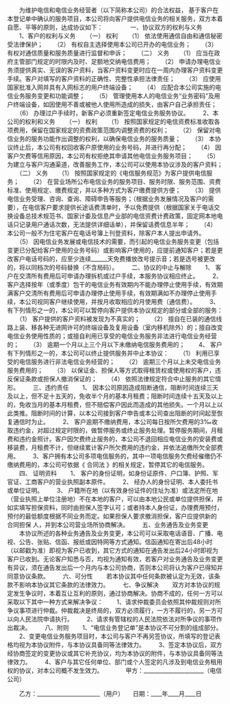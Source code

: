 
 



　　为维护电信和电信业务经营者（以下简称本公司）的合法权益， 基于客户在本登记单中确认的服务项目，本公司将向客户提供电信业务的相关服务，双方本着自愿、平等的原则，达成协议如下：
　　
　　一、协议双方的权利与义务
　　1、客户的权利与义务
　　（一） 权利
　　（1） 依法使用通信自由和通信秘密受法律保护；
　　（2） 有权自主选择使用本公司已开办的电信业务；
　　（3） 有权对通信质量和服务质量进行监督和申诉；
　　（二） 义务
　　（1） 应当在政府主管部门规定的时限内及时、足额地交纳电信费用；
　　（2） 申请办理电信业务须提供真实、无误的客户资料，当客户资料变更时应在一周内办理客户资料变更手续。客户对填写的客户资料的正确性、完整性承担法律责任；
　　（3） 应使用国家批准入网并具有入网标志的用户终端设备；
　　（4） 应配合本公司实施的电信业务服务变更和功能调整；
　　（5） 管理使用本人的电信业务“业务密码”及用户终端设备，如因使用不善或被他人使用所造成的损失，由客户自己承担责任；
　　（6） 办理过户手续时，新客户必须重新签定电信业务服务协议。
　　2、本公司的权利和义务
　　（一） 权利
　　（1） 按照国家规定的电信资费标准收取各项费用，保留在国家规定的资费政策范围内调整资费的权利；
　　（2） 保留对电信业务的服务功能作出调整的权利，以确保电信业务的服务质量；
　　（3） 本协议终止后，本公司有权回收客户原使用的业务号码，并进行再分配；
　　（4） 因客户欠费等信用原因，本公司有权拒绝其申请其他电信业务服务项目；
　　（5） 为建立与客户沟通渠道，改善服务工作，本公司可以使用本协议涉及的客户资料；
　　（二） 义务
　　（1） 按照国家规定的《电信服务规范》为客户提供电信服务；
　　（2） 在营业场所公布电信业务的服务项目、服务时限、服务范围、资费标准、使用规定、缴费规定，并以多种方式为客户缴费提供方便；
　　（3） 提供电信业务受理、咨询、查询、障碍申告等服务；（根据业务发展情况及客户的需要），在电信客户要求提供长途话费清单时，予以免费提供（根据国家关于电话交换设备总技术规范书、国家计委及信息产业部的电信资费计费政策，固定网本地电话只记录用户通话次数，无法提供详细话单），并保留话费信息半年；
　　（4） 本公司一般不为住宅客户在电话号簿上刊登资料，除客户本人提出申请外。
　　（5） 因电信业务发展或电信技术的需要，而引起的电信业务服务变更（包括变更已分配给客户使用的业务号码）或影响客户使用的，应提前通知客户；若是更改客户电话号码的，应至少连续______天免费播放改号提示音；若是选号被更改的，将以同档次的号码替换（不含局码）。
　　二、协议的中止与解除
　　1、 客户在交清所有费用后可申请办理拆机或过户手续，本服务协议相应终止。
　　2、客户选择按年（或季度）包干的电信业务有效期内不能办理停止使用手续，有效期满客户交清所有费用后可申请办理停止使用手续，有效期满如不办理停止使用手续，本公司视同客户继续使用，并按月收取相应的月使用费（通信费）。
　　3、 有下列情形之一的，本公司可以暂停向客户提供本协议规定的部分或全部的服务：
　　（1） 客户提供的客户资料被发现为不真实的；
　　（2） 擅自在已装的通信线路上装、移各种无进网许可的终端设备及复用设备（室内移机除外）的；擅自改变电信业务使用性质的；或擅自利用已享受的电信业务服务非法进行电信业务经营的；
　　（3） 逾期一个月以上三个月以下未缴纳电信服务费用的；
　　4、 客户有下列情形之一的，本公司可以终止提供服务并中止本协议：
　　（1） 利用已享受的电信服务进行非法电信业务经营的；
　　（2） 逾期三个月以上未交电信业务服务费用的；
　　（3） 以保证金、担保人等方式取得租赁权或使用权的客户，违反保证条款或担保人撤消保证的；
　　（4） 依照法律规定符合中止服务的其它情形。
　　三、违约责任
　　1、 因本公司原因造成阻断通信，阻断时间连续三天及以上，但不足十五天的，免收半个月的基本月租费；阻断时间连续十五天及以上的，免收当月的基本月租费，但不赔偿客户因此而造成的其他损失。一个月以上以此类推。阻断时间的计算，以本公司接到客户申告或本公司查出阻断的时间起至恢复通信时为止。
　　2、 客户逾期不缴纳费用，本公司每日按所欠费用的3‰收取违约金，对超过规定时限的，做暂停服务或终止服务处理。暂停服务期间，月租费和违约金照计。客户因欠费终止服务的，本公司不退回相应电信业务的安装费或移装费，月租费不计，但继续累计客户所欠费用的违约金，并依法追缴所欠全部费用。
　　3、客户拥有本公司多项电信服务的，其中一项电信服务欠费经催缴仍不缴纳费用的，本公司可依据《
合同法
》的相关规定，暂停其它的电信服务。
　　四、 证明资料
　　1、 客户的身份证明，如身份证原件、户口簿、护照、军官证、工商客户的营业执照副本原件。
　　2、 经办人的身份证明、本人委托书或单位证明。
　　3、 户籍所在地（以有效身份证件的住址为准）或法定所在地（营业执照上单位注册地）不在本地的客户，可以由本地公民或单位提供担保，并如实填写担保资料，同时由担保人签字认可；或者持本人身份证，办理费用预付，预付的最低额度根据不同业务而定。如果担保人要求撤消担保，客户应提供新的
合同担保
人，并到本公司营业场所协商解决。
　　五、业务通告及业务变更
　　本协议所述的各种业务通告及业务变更，本公司可以采取电话语音、广播、电视、公告、张贴、信函、报纸或因特网等方式通知。信函通知在寄出后48小时（以邮戳为准）即视为客户已收到，其它方式的通知在通告发出后24小时即视为客户已收到。无论客户知悉与否，均视为通知有效，若客户对业务通告及业务变更有异议，须在通告发出后一个月内与本公司协商，否则本公司将认为客户已得知并同意协议条款。
　　六、可分性
　　若本协议其中任何条款被认定为无效，该条款不影响本协议其它条款的法律效力。
　　七、争议解决
　　双方对本协议的规定发生争议时，本着互让互利的原则，通过协商解决。协商不成的，任何一方可以采取以下其中一种方式来解决争议：
　　1、请求仲裁委员会依照其仲裁规则对所争议事项进行仲裁。仲裁裁决是终局的，双方必须履行，一方不履行的，另一方可以向人民法院申请执行。
　　2、请求有管辖权的人民法院依法对所争议的事项作出裁决。
　　八、附则
　　1、“电信业务登记单”是本协议不可分割的组成部分。
　　2、变更电信业务服务项目时，本公司与客户不再另签协议，所填写的登记表格均视为本协议附件，与本协议具备同等法律效力。
　　3、签定本协议后，双方经协商签定的变更协议或其它补充协议，均为本协议的附件，与本协议具备同等法律效力。
　　4、客户与其它任何单位、部门或个人签定的凡涉及到电信业务租用权的协议，对本公司概不发生效力。　　
　　甲方：______________________（电信公司）
　　
　　 

　　乙方：_______________________（用户）　　日期：____年____月____日
　　

　　
 


 

 
 
 
 
 
  


  
 

  


  


  
 
 
 
 

